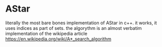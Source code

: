 # AStar
literally the most bare bones implementation of AStar in c++. it works, it uses indices as part of sets. the algorythm is an almost verbatim implementation of the wikipedia article https://en.wikipedia.org/wiki/A*_search_algorithm